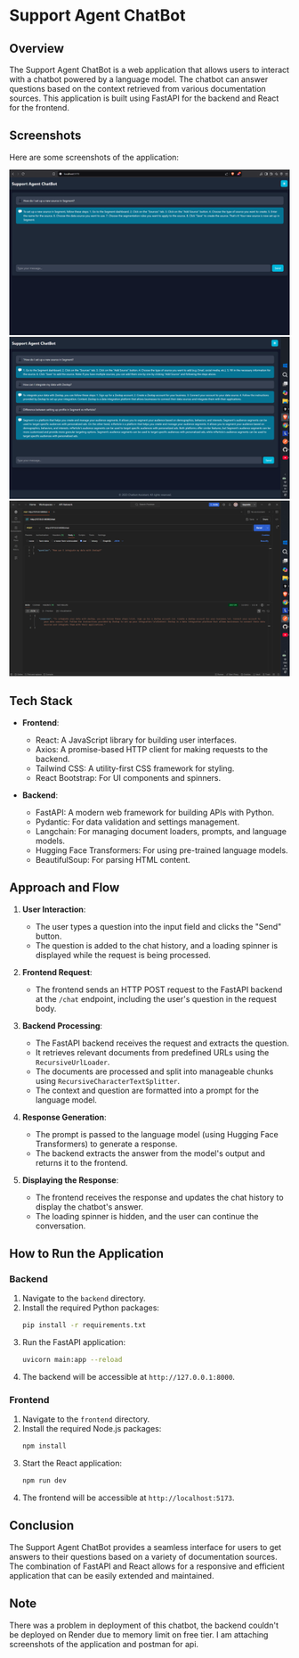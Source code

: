 # Support Agent ChatBot

## Overview
The Support Agent ChatBot is a web application that allows users to interact with a chatbot powered by a language model. The chatbot can answer questions based on the context retrieved from various documentation sources. This application is built using FastAPI for the backend and React for the frontend.

## Screenshots
Here are some screenshots of the application:

![Chatbot Interface](images/screenshot1.png)
![Chatbot Response](images/screenshot3.png)
![Postman Response](images/screenshot2.png)

## Tech Stack
- **Frontend**: 
  - React: A JavaScript library for building user interfaces.
  - Axios: A promise-based HTTP client for making requests to the backend.
  - Tailwind CSS: A utility-first CSS framework for styling.
  - React Bootstrap: For UI components and spinners.

- **Backend**: 
  - FastAPI: A modern web framework for building APIs with Python.
  - Pydantic: For data validation and settings management.
  - Langchain: For managing document loaders, prompts, and language models.
  - Hugging Face Transformers: For using pre-trained language models.
  - BeautifulSoup: For parsing HTML content.

## Approach and Flow
1. **User Interaction**: 
   - The user types a question into the input field and clicks the "Send" button.
   - The question is added to the chat history, and a loading spinner is displayed while the request is being processed.

2. **Frontend Request**:
   - The frontend sends an HTTP POST request to the FastAPI backend at the `/chat` endpoint, including the user's question in the request body.

3. **Backend Processing**:
   - The FastAPI backend receives the request and extracts the question.
   - It retrieves relevant documents from predefined URLs using the `RecursiveUrlLoader`.
   - The documents are processed and split into manageable chunks using `RecursiveCharacterTextSplitter`.
   - The context and question are formatted into a prompt for the language model.

4. **Response Generation**:
   - The prompt is passed to the language model (using Hugging Face Transformers) to generate a response.
   - The backend extracts the answer from the model's output and returns it to the frontend.

5. **Displaying the Response**:
   - The frontend receives the response and updates the chat history to display the chatbot's answer.
   - The loading spinner is hidden, and the user can continue the conversation.

## How to Run the Application

### Backend
1. Navigate to the `backend` directory.
2. Install the required Python packages:
   ```bash
   pip install -r requirements.txt
   ```
3. Run the FastAPI application:
   ```bash
   uvicorn main:app --reload
   ```
4. The backend will be accessible at `http://127.0.0.1:8000`.

### Frontend
1. Navigate to the `frontend` directory.
2. Install the required Node.js packages:
   ```bash
   npm install
   ```
3. Start the React application:
   ```bash
   npm run dev
   ```
4. The frontend will be accessible at `http://localhost:5173`.

## Conclusion
The Support Agent ChatBot provides a seamless interface for users to get answers to their questions based on a variety of documentation sources. The combination of FastAPI and React allows for a responsive and efficient application that can be easily extended and maintained.

## Note
There was a problem in deployment of this chatbot, the backend couldn't be deployed on Render due to memory limit on free tier. I am attaching screenshots of the application and postman for api.
